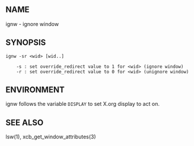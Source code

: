NAME
----
ignw - ignore window

SYNOPSIS
--------
    ignw -sr <wid> [wid..]

        -s : set override_redirect value to 1 for <wid> (ignore window)
        -r : set override_redirect value to 0 for <wid> (unignore window)

ENVIRONMENT
-----------
ignw follows the variable `DISPLAY` to set X.org display to act on.

SEE ALSO
--------
lsw(1), xcb_get_window_attributes(3)
